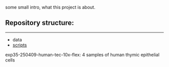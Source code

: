 some small intro, what this project is about.

## Repository structure:
-----------------------
- data
- [scripts](/scripts)
  
exp35-250409-human-tec-10x-flex: 4 samples of human thymic epithelial cells
